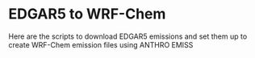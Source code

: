 # EDGAR5 to WRF-Chem
Here are the scripts to download EDGAR5 emissions and set them up to create WRF-Chem emission files using ANTHRO EMISS
